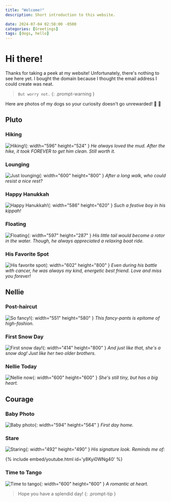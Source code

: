 ```yaml
---
title: "Welcome!"
description: Short introduction to this website.

date: 2024-07-04 02:58:00 -0500
categories: [Greetings]
tags: [dogs, hello]
---
```


# Hi there!
 Thanks for taking a peek at my website! Unfortunately, there's nothing to see here yet. I bought the domain because I thought the email address I could create was neat.


> `But worry not.`
{: .prompt-warning } 

Here are photos of my dogs so your curiosity doesn't go unrewarded! 🙂 🐶


## Pluto

### Hiking
![Hiking!](Images/07042024/PlutoHike.png){: width="596" height="524" }
_He always loved the mud. After the hike, it took FOREVER to get him clean. Still worth it._

### Lounging
![Just lounging](Images/07042024/PlutoCouch.png){: width="600" height="800" }
_After a long walk, who could resist a nice rest?_

### Happy Hanukkah
![Happy Hanukkah!](Images/07042024/PlutoKippah.png){: width="586" height="620" }
_Such a festive boy in his kippah!_

### Floating
![Floating](Images/07042024/PlutoPool.png){: width="597" height="287" }
_His little tail would become a rotor in the water. Though, he always appreciated a relaxing boat ride._

### His Favorite Spot
![His favorite spot](Images/07042024/PlutoGrass.png){: width="602" height="800" }
_Even during his battle with cancer, he was always my kind, energetic best friend. Love and miss you forever!_

## Nellie

### Post-haircut
![So fancy!](Images/07042024/NellieCar.png){: width="551" height="580" }
_This fancy-pants is epitome of high-fashion._

### First Snow Day
![First snow day!](Images/07042024/NellieSnow.png){: width="414" height="800" }
_And just like that, she's a snow dog! Just like her two older brothers._

### Nellie Today
![Nellie now](Images/07042024/NellieNow.png){: width="600" height="600" }
_She's still tiny, but has a big heart._

## Courage

### Baby Photo
![Baby photo](Images/07042024/CourageBaby.png){: width="594" height="564" }
_First day home._

### Stare
![Staring](Images/07042024/CourageStare.png){: width="492" height="490" }
_His signature look. Reminds me of:_

{% include embed/youtube.html id='y8Kyi0WNg40' %}

### Time to Tango
![Time to tango](Images/07042024/CourageFlower.png){: width="600" height="600" }
_A romantic at heart._



> Hope you have a splendid day!
{: .prompt-tip } 


























